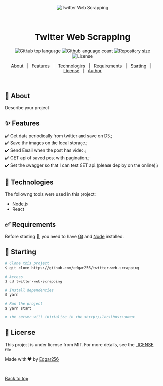 <div align="center" id="top"> 
  <img src="./.github/app.gif" alt="Twitter Web Scrapping" />

  &#xa0;

  <!-- <a href="https://twitterwebscrapping.netlify.app">Demo</a> -->
</div>

<h1 align="center">Twitter Web Scrapping</h1>

<p align="center">
  <img alt="Github top language" src="https://img.shields.io/github/languages/top/{{YOUR_GITHUB_USERNAME}}/twitter-web-scrapping?color=56BEB8">

  <img alt="Github language count" src="https://img.shields.io/github/languages/count/{{YOUR_GITHUB_USERNAME}}/twitter-web-scrapping?color=56BEB8">

  <img alt="Repository size" src="https://img.shields.io/github/repo-size/{{YOUR_GITHUB_USERNAME}}/twitter-web-scrapping?color=56BEB8">

  <img alt="License" src="https://img.shields.io/github/license/{{YOUR_GITHUB_USERNAME}}/twitter-web-scrapping?color=56BEB8">

  <!-- <img alt="Github issues" src="https://img.shields.io/github/issues/{{YOUR_GITHUB_USERNAME}}/twitter-web-scrapping?color=56BEB8" /> -->

  <!-- <img alt="Github forks" src="https://img.shields.io/github/forks/{{YOUR_GITHUB_USERNAME}}/twitter-web-scrapping?color=56BEB8" /> -->

  <!-- <img alt="Github stars" src="https://img.shields.io/github/stars/{{YOUR_GITHUB_USERNAME}}/twitter-web-scrapping?color=56BEB8" /> -->
</p>

<!-- Status -->

<!-- <h4 align="center"> 
	🚧  Twitter Web Scrapping 🚀 Under construction...  🚧
</h4> 

<hr> -->

<p align="center">
  <a href="#dart-about">About</a> &#xa0; | &#xa0; 
  <a href="#sparkles-features">Features</a> &#xa0; | &#xa0;
  <a href="#rocket-technologies">Technologies</a> &#xa0; | &#xa0;
  <a href="#white_check_mark-requirements">Requirements</a> &#xa0; | &#xa0;
  <a href="#checkered_flag-starting">Starting</a> &#xa0; | &#xa0;
  <a href="#memo-license">License</a> &#xa0; | &#xa0;
  <a href="https://github.com/edgar256" target="_blank">Author</a>
</p>

<br>

## :dart: About ##

Describe your project

## :sparkles: Features ##

:heavy_check_mark: Get data periodically from twitter and save on DB.;\
:heavy_check_mark: Save the images on the local storage.;\
:heavy_check_mark: Send Email when the post has video.;\
:heavy_check_mark: GET api of saved post with pagination.;\
:heavy_check_mark: Set the swagger so that I can test GET api.(please deploy on the online);\

## :rocket: Technologies ##

The following tools were used in this project:

- [Node.js](https://nodejs.org/en/)
- [React](https://pt-br.reactjs.org/)

## :white_check_mark: Requirements ##

Before starting :checkered_flag:, you need to have [Git](https://git-scm.com) and [Node](https://nodejs.org/en/) installed.

## :checkered_flag: Starting ##

```bash
# Clone this project
$ git clone https://github.com/edgar256/twitter-web-scrapping

# Access
$ cd twitter-web-scrapping

# Install dependencies
$ yarn

# Run the project
$ yarn start

# The server will initialize in the <http://localhost:3000>
```

## :memo: License ##

This project is under license from MIT. For more details, see the [LICENSE](LICENSE.md) file.


Made with :heart: by <a href="https://github.com/edgar256" target="_blank">Edgar256</a>

&#xa0;

<a href="#top">Back to top</a>
